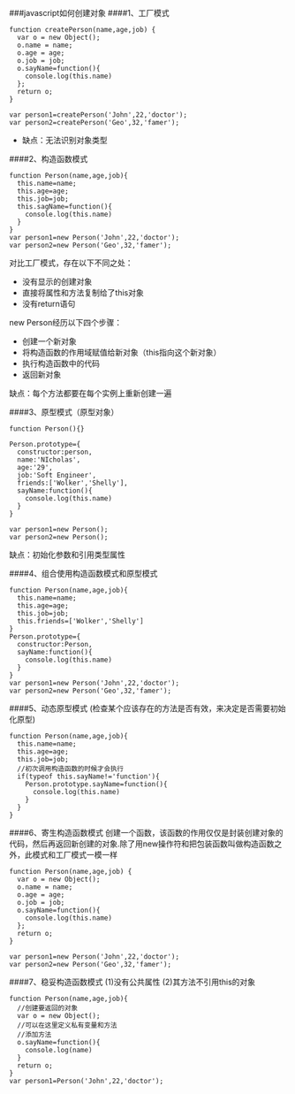 ###javascript如何创建对象
####1、工厂模式
```
function createPerson(name,age,job) {
  var o = new Object();
  o.name = name;
  o.age = age;
  o.job = job;
  o.sayName=function(){
    console.log(this.name)
  };
  return o;
}

var person1=createPerson('John',22,'doctor');
var person2=createPerson('Geo',32,'famer');
```
* 缺点：无法识别对象类型

####2、构造函数模式
```
function Person(name,age,job){
  this.name=name;
  this.age=age;
  this.job=job;
  this.sagName=function(){
    console.log(this.name)
  }
}
var person1=new Person('John',22,'doctor');
var person2=new Person('Geo',32,'famer');
```
对比工厂模式，存在以下不同之处：
* 没有显示的创建对象
* 直接将属性和方法复制给了this对象
* 没有return语句 

new Person经历以下四个步骤：
* 创建一个新对象
* 将构造函数的作用域赋值给新对象（this指向这个新对象）
* 执行构造函数中的代码
* 返回新对象

缺点：每个方法都要在每个实例上重新创建一遍

####3、原型模式（原型对象）
```
function Person(){}

Person.prototype={
  constructor:person,
  name:'NIcholas',
  age:'29',
  job:'Soft Engineer',
  friends:['Wolker','Shelly'],
  sayName:function(){
    console.log(this.name)
  }
}

var person1=new Person();
var person2=new Person();
```
缺点：初始化参数和引用类型属性

####4、组合使用构造函数模式和原型模式
```
function Person(name,age,job){
  this.name=name;
  this.age=age;
  this.job=job;
  this.friends=['Wolker','Shelly']
}
Person.prototype={
  constructor:Person,
  sayName:function(){
    console.log(this.name)
  }
}
var person1=new Person('John',22,'doctor');
var person2=new Person('Geo',32,'famer');
```

####5、动态原型模式
(检查某个应该存在的方法是否有效，来决定是否需要初始化原型)
```
function Person(name,age,job){
  this.name=name;
  this.age=age;
  this.job=job;
  //初次调用构造函数的时候才会执行
  if(typeof this.sayName!='function'){
    Person.prototype.sayName=function(){
      console.log(this.name)
    }
  }
}
```

####6、寄生构造函数模式
创建一个函数，该函数的作用仅仅是封装创建对象的代码，然后再返回新创建的对象.除了用new操作符和把包装函数叫做构造函数之外，此模式和工厂模式一模一样
```
function Person(name,age,job) {
  var o = new Object();
  o.name = name;
  o.age = age;
  o.job = job;
  o.sayName=function(){
    console.log(this.name)
  };
  return o;
}

var person1=new Person('John',22,'doctor');
var person2=new Person('Geo',32,'famer');
```

####7、稳妥构造函数模式
(1)没有公共属性
(2)其方法不引用this的对象
```
function Person(name,age,job){
  //创建要返回的对象
  var o = new Object();
  //可以在这里定义私有变量和方法
  //添加方法
  o.sayName=function(){
    console.log(name)
  }
  return o;
}
var person1=Person('John',22,'doctor');
```